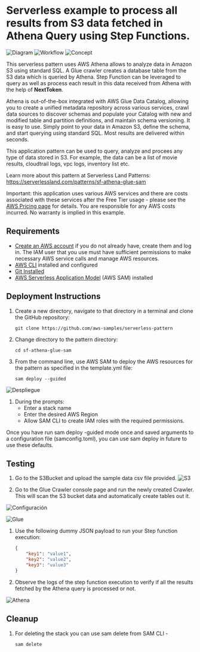# Serverless example to process all results from S3 data fetched in Athena Query using Step Functions. 

![Diagram](./Screenshot_2025-02-15_175807.png)
![Workflow](./state_machine.png)
![Concept](./sf-athena-glue.png)

This serverless pattern uses AWS Athena allows to analyze data in Amazon S3 using standard SQL. A Glue crawler creates a database table from the S3 data which is queried by Athena. Step Function can be leveraged to query as well as process each result in this data received from Athena with the help of **NextToken**.

Athena is out-of-the-box integrated with AWS Glue Data Catalog, allowing you to create a unified metadata repository across various services, crawl data sources to discover schemas and populate your Catalog with new and modified table and partition definitions, and maintain schema versioning. It is easy to use. Simply point to your data in Amazon S3, define the schema, and start querying using standard SQL. Most results are delivered within seconds.

This application pattern can be used to query, analyze and procees any type of data stored in S3. For example, the data can be a list of movie results, cloudtrail logs, vpc logs, inventory list etc.

Learn more about this pattern at Serverless Land Patterns: https://serverlessland.com/patterns/sf-athena-glue-sam

Important: this application uses various AWS services and there are costs associated with these services after the Free Tier usage - please see the [AWS Pricing page](https://aws.amazon.com/pricing/) for details. You are responsible for any AWS costs incurred. No warranty is implied in this example.

## Requirements

* [Create an AWS account](https://portal.aws.amazon.com/gp/aws/developer/registration/index.html) if you do not already have, create them and log in. The IAM user that you use must have sufficient permissions to make necessary AWS service calls and manage AWS resources.
* [AWS CLI](https://docs.aws.amazon.com/cli/latest/userguide/install-cliv2.html) installed and configured
* [Git Installed](https://git-scm.com/book/en/v2/Getting-Started-Installing-Git)
* [AWS Serverless Application Model](https://docs.aws.amazon.com/serverless-application-model/latest/developerguide/serverless-sam-cli-install.html) (AWS SAM) installed

## Deployment Instructions

1. Create a new directory, navigate to that directory in a terminal and clone the GitHub repository:
    ``` 
    git clone https://github.com/aws-samples/serverless-pattern
    ```
1. Change directory to the pattern directory:
    ```
    cd sf-athena-glue-sam
    ```
1. From the command line, use AWS SAM to deploy the AWS resources for the pattern as specified in the template.yml file:
    ```
    sam deploy --guided
    ```
![Despliegue](./Screenshot_2025-02-15_181540.png)

1. During the prompts:
    * Enter a stack name
    * Enter the desired AWS Region
    * Allow SAM CLI to create IAM roles with the required permissions.

Once you have run sam deploy -guided mode once and saved arguments to a configuration file (samconfig.toml), you can use sam deploy in future to use these defaults.


## Testing

1. Go to the S3Bucket and upload the sample data csv file provided.
![S3](./Screenshot_2025-02-15_181247.png)

1. Go to the Glue Crawler console page and run the newly created Crawler. This will scan the S3 bucket data and automatically create tables out it.

![Configuración](./Screenshot_2025-02-15_180154.png)

![Glue](./Screenshot_2025-02-15_181830.png)

1. Use the following dummy JSON payload to run your Step function execution:
    ```JSON
    {
        "key1": "value1",
        "key2": "value2",
        "key3": "value3"
    }
    ```
2. Observe the logs of the step function execution to verify if all the results fetched by the Athena query is processed or not.

![Athena](./Screenshot_2025-02-15_181423.png)

## Cleanup

 1. For deleting the stack you can use sam delete from SAM CLI -
    ```
    sam delete
    ```

